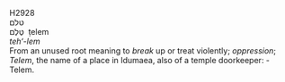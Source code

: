 <body>
  <p>H2928<br>  טלם  <br> טֶּלֶם  ‎  ṭelem  <br><i>teh‘-lem </i><br>From an unused root meaning to <i>break</i> up or treat violently; <i>oppression</i>; <i>Telem</i>, the name of a place in Idumaea, also of a temple doorkeeper: - Telem.<br></p>
 </body>